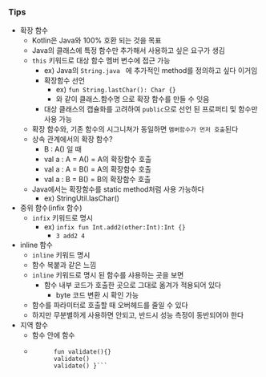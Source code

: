 ### Tips

* 확장 함수
  * Kotlin은 Java와 100% 호환 되는 것을 목표
  * Java의 클래스에 특정 함수만 추가해서 사용하고 싶은 요구가 생김
  * `this` 키워드로 대상 함수 멤버 변수에 접근 가능
    * ex) Java의 `String.java ` 에 추가적인 method를 정의하고 싶다 이거임
    * 확장함수 선언
      * ex) `fun String.lastChar(): Char {}`
      * 와 같이 클래스.함수명 으로 확장 함수를 만들 수 잇음
    * 대상 클래스의 캡슐화를 고려하여 `public`으로 선언 된 프로퍼티 및 함수만 사용 가능
  * 확장 함수와, 기존 함수의 시그니쳐가 동일하면 `멤버함수가 먼저 호출`된다
  * 상속 관계에서의 확장 함수?
    * B : A() 일 때
    * val a : A = A() = A의 확장함수 호출
    * val a : A = B() = A의 확장함수 호출
    * val a : B = B() = B의 확장함수 호출
  * Java에서는 확장함수를 static method처럼 사용 가능하다
    * ex) StringUtil.lasChar()
* 중위 함수(infix 함수)
  * `infix` 키워드로 명시
    * ex) `infix fun Int.add2(other:Int):Int {}`
      * `3 add2 4`
* inline 함수
  * `inline` 키워드 명시
  * 함수 복붙과 같은 느낌
  * `inline` 키워드로 명시 된 함수를 샤용하는 곳을 보면
    * 함수 내부 코드가 호출한 곳으로 그대로 옮겨가 적용되어 있다
      * byte 코드 변환 시 확인 가능
  * 함수를 파라미터로 호출할 때 오버헤드를 줄일 수 있다
  * 하지만 무분별하게 사용하면 안되고, 반드시 성능 측정이 동반되어야 한다
* 지역 함수
  * 함수 안에 함수
  * ```fun create() {
          fun validate(){}
          validate()
          validate() }```
